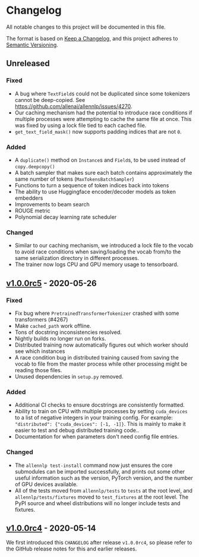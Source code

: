 # Changelog

All notable changes to this project will be documented in this file.

The format is based on [Keep a Changelog](https://keepachangelog.com/en/1.0.0/),
and this project adheres to [Semantic Versioning](https://semver.org/spec/v2.0.0.html).

## Unreleased

### Fixed

- A bug where `TextField`s could not be duplicated since some tokenizers cannot be deep-copied.
  See https://github.com/allenai/allennlp/issues/4270.
- Our caching mechanism had the potential to introduce race conditions if multiple processes
  were attempting to cache the same file at once. This was fixed by using a lock file tied to each
  cached file.
- `get_text_field_mask()` now supports padding indices that are not `0`.

### Added

- A `duplicate()` method on `Instance`s and `Field`s, to be used instead of `copy.deepcopy()`
- A batch sampler that makes sure each batch contains approximately the same number of tokens (`MaxTokensBatchSampler`)
- Functions to turn a sequence of token indices back into tokens
- The ability to use Huggingface encoder/decoder models as token embedders
- Improvements to beam search
- ROUGE metric
- Polynomial decay learning rate scheduler

### Changed

- Similar to our caching mechanism, we introduced a lock file to the vocab to avoid race
  conditions when saving/loading the vocab from/to the same serialization directory in different processes.
- The trainer now logs CPU and GPU memory usage to tensorboard.

## [v1.0.0rc5](https://github.com/allenai/allennlp/releases/tag/v1.0.0rc5) - 2020-05-26

### Fixed

- Fix bug where `PretrainedTransformerTokenizer` crashed with some transformers (#4267)
- Make `cached_path` work offline.
- Tons of docstring inconsistencies resolved.
- Nightly builds no longer run on forks.
- Distributed training now automatically figures out which worker should see which instances
- A race condition bug in distributed training caused from saving the vocab to file from the master process while other processing might be reading those files.
- Unused dependencies in `setup.py` removed.

### Added

- Additional CI checks to ensure docstrings are consistently formatted.
- Ability to train on CPU with multiple processes by setting `cuda_devices` to a list of negative integers in your training config. For example: `"distributed": {"cuda_devices": [-1, -1]}`. This is mainly to make it easier to test and debug distributed training code..
- Documentation for when parameters don't need config file entries.

### Changed

- The `allennlp test-install` command now just ensures the core submodules can
be imported successfully, and prints out some other useful information such as the version, PyTorch version,
and the number of GPU devices available.
- All of the tests moved from `allennlp/tests` to `tests` at the root level, and
`allennlp/tests/fixtures` moved to `test_fixtures` at the root level. The PyPI source and wheel distributions will no longer include tests and fixtures.

## [v1.0.0rc4](https://github.com/allenai/allennlp/releases/tag/v1.0.0rc4) - 2020-05-14

We first introduced this `CHANGELOG` after release `v1.0.0rc4`, so please refer to the GitHub release
notes for this and earlier releases.
